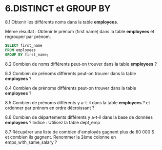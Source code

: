 # 6.DISTINCT et GROUP BY

8.1 Obtenir les différents noms dans la table **employees**.

Même résultat : Obtenir le prénom (first name) dans la table **employees** et regrouper par prénom.
```sql
SELECT first_name
FROM employees
GROUP BY first_name;
```

8.2 Combien de noms différents peut-on trouver dans la table **employees** ?

8.3 Combien de prénoms différents peut-on trouver dans la table **employees** ?

8.4 Combien de prénoms différents peut-on trouver dans la table **employees** ?

8.5 Combien de prénoms différents y a-t-il dans la table **employees** ? et ordonner par prénom en ordre décroissant ?

8.6 Combien de départements différents y a-t-il dans la base de données **employees** ?
Indice : Utilisez la table dept_emp

8.7 Récupérer une liste de combien d'employés gagnent plus de 80 000 $ et combien ils gagnent. Renommer la 2ème colonne en emps_with_same_salary ?
